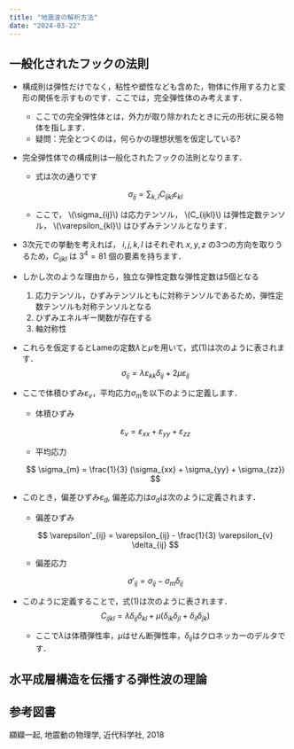 ```yaml
---
title: "地震波の解析方法"
date: "2024-03-22"
---
```


## 一般化されたフックの法則

- 構成則は弾性だけでなく，粘性や塑性なども含めた，物体に作用する力と変形の関係を示すものです．ここでは，完全弾性体のみ考えます．
    - ここでの完全弾性体とは，外力が取り除かれたときに元の形状に戻る物体を指します．
    - 疑問：完全とつくのは，何らかの理想状態を仮定している?
- 完全弾性体での構成則は一般化されたフックの法則となります．
    - 式は次の通りです

    $$ \sigma_{ij} = \sum_{k,l} C_{ijkl} \varepsilon_{kl} \tag{1} $$

    - ここで， \\(\sigma_{ij}\\) は応力テンソル， \\(C_{ijkl}\\) は弾性定数テンソル， \\(\varepsilon_{kl}\\) はひずみテンソルとなります．
- 3次元での挙動を考えれば， $i,j,k,l$ はそれぞれ $x,y,z$ の3つの方向を取りうるため，$C_{ijkl}$ は $3^4=81$ 個の要素を持ちます．
- しかし次のような理由から，独立な弾性定数な弾性定数は5個となる
    1. 応力テンソル，ひずみテンソルともに対称テンソルであるため，弾性定数テンソルも対称テンソルとなる
    1. ひずみエネルギー関数が存在する
    1. 軸対称性
- これらを仮定するとLameの定数$\lambda$と$\mu$を用いて，式(1)は次のように表されます．
    $$ \sigma_{ij} = \lambda \varepsilon_{kk} \delta_{ij} + 2 \mu \varepsilon_{ij} $$
- ここで体積ひずみ$\varepsilon_{v}$，平均応力$\sigma_{m}$を以下のように定義します．
    - 体積ひずみ

    $$ \varepsilon_{v} = \varepsilon_{xx} + \varepsilon_{yy} + \varepsilon_{zz} $$

    - 平均応力

    $$ \sigma_{m} = \frac{1}{3} (\sigma_{xx} + \sigma_{yy} + \sigma_{zz}) $$

- このとき，偏差ひずみ$\varepsilon_{d}$, 偏差応力は$\sigma_{d}$は次のように定義されます．
    - 偏差ひずみ

    $$ \varepsilon'_{ij} = \varepsilon_{ij} - \frac{1}{3} \varepsilon_{v} \delta_{ij} $$

    - 偏差応力

    $$ \sigma'_{ij} = \sigma_{ij} - \sigma_{m} \delta_{ij} $$

- このように定義することで，式(1)は次のように表されます．
    $$ C_{ijkl} = \lambda \delta_{ij} \delta_{kl} + \mu (\delta_{ik} \delta_{jl} + \delta_{il} \delta_{jk}) $$
    - ここで$\lambda$は体積弾性率，$\mu$はせん断弾性率，$\delta_{ij}$はクロネッカーのデルタです．

## 水平成層構造を伝播する弾性波の理論

## 参考図書

纐纈一起, 地震動の物理学, 近代科学社, 2018
